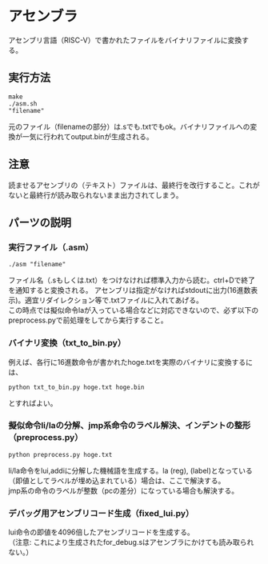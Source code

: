 # アセンブラ
アセンブリ言語（RISC-V）で書かれたファイルをバイナリファイルに変換する。

## 実行方法
```
make
./asm.sh
"filename"
```

元のファイル（filenameの部分）は.sでも.txtでもok。バイナリファイルへの変換が一気に行われてoutput.binが生成される。

## 注意
読ませるアセンブリの（テキスト）ファイルは、最終行を改行すること。これがないと最終行が読み取られないまま出力されてしまう。

## パーツの説明
### 実行ファイル（.asm）

```
./asm "filename"
```
ファイル名（.sもしくは.txt）をつけなければ標準入力から読む。ctrl+Dで終了を通知すると変換される。
アセンブリは指定がなければstdoutに出力(16進数表示)。適宜リダイレクション等で.txtファイルに入れてあげる。  
この時点では擬似命令laが入っている場合などに対応できないので、必ず以下のpreprocess.pyで前処理をしてから実行すること。

### バイナリ変換（txt_to_bin.py）
例えば、各行に16進数命令が書かれたhoge.txtを実際のバイナリに変換するには、
```
python txt_to_bin.py hoge.txt hoge.bin
```
とすればよい。

### 擬似命令li/laの分解、jmp系命令のラベル解決、インデントの整形（preprocess.py）

```
python preprocess.py hoge.txt
```
li/la命令をlui,addiに分解した機械語を生成する。la (reg), (label)となっている（即値としてラベルが埋め込まれている）場合は、ここで解決する。  
jmp系の命令のラベルが整数（pcの差分）になっている場合も解決する。

### デバッグ用アセンブリコード生成（fixed_lui.py）
lui命令の即値を4096倍したアセンブリコードを生成する。  
（注意: これにより生成されたfor_debug.sはアセンブラにかけても読み取られない。）
